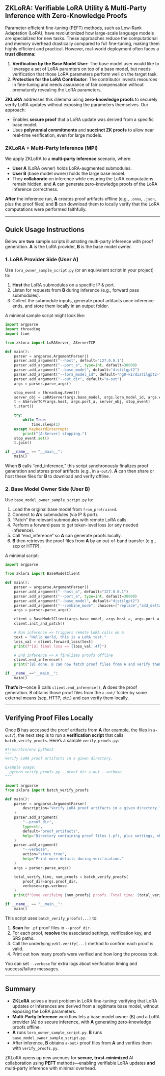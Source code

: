 ## ZKLoRA: Verifiable LoRA Utility & Multi-Party Inference with Zero-Knowledge Proofs

Parameter-efficient fine-tuning (PEFT) methods, such as Low-Rank Adaptation (LoRA), have revolutionized how large-scale language models are specialized for new tasks. These approaches reduce the computational and memory overhead drastically compared to full fine-tuning, making them highly efficient and practical. However, real-world deployment often faces a **trust dilemma**:

1. **Verification by the Base Model User**: The base model user would like to leverage a set of LoRA paramters on top of a base model, but needs verification that those LoRA parameters perform well on the target task.
2. **Protection for the LoRA Contributor**: The contributor invests resources in fine-tuning and needs assurance of fair compensation without prematurely revealing the LoRA parameters.

**ZKLoRA** addresses this dilemma using **zero-knowledge proofs** to securely verify LoRA updates without exposing the parameters themselves. Our approach:

- Enables **secure proof** that a LoRA update was derived from a specific base model.
- Uses **polynomial commitments** and **succinct ZK proofs** to allow near real-time verification, even for large models.

### ZKLoRA + Multi-Party Inference (MPI)

We apply ZKLoRA to a **multi-party inference** scenario, where:
- **User A** (LoRA owner) holds LoRA-augmented submodules.
- **User B** (base model owner) holds the large base model.
- They **collaborate** on inference while ensuring the LoRA computations remain hidden, and **A** can generate zero-knowledge proofs of the LoRA inference correctness.

**After** the inference run, **A** creates proof artifacts offline (e.g., `.onnx`, `.json`, plus the proof files) and **B** can download them to locally verify that the LoRA computations were performed faithfully.

---

## Quick Usage Instructions

Below are **two** sample scripts illustrating multi-party inference with proof generation. **A** is the LoRA provider, **B** is the base model owner.

### 1. LoRA Provider Side (User A)

Use `lora_owner_sample_script.py` (or an equivalent script in your project) to:

1. **Host** the LoRA submodules on a specific IP & port.
2. Listen for requests from **B** during inference (e.g., forward pass submodules).
3. Collect the submodule inputs, generate proof artifacts once inference ends, and store them locally in an output folder.

A minimal sample script might look like:

```python
import argparse
import threading
import time

from zklora import LoRAServer, AServerTCP

def main():
    parser = argparse.ArgumentParser()
    parser.add_argument("--host", default="127.0.0.1")
    parser.add_argument("--port_a", type=int, default=30000)
    parser.add_argument("--base_model", default="distilgpt2")
    parser.add_argument("--lora_model_id", default="ng0-k1/distilgpt2-finetuned-es")
    parser.add_argument("--out_dir", default="a-out")
    args = parser.parse_args()

    stop_event = threading.Event()
    server_obj = LoRAServer(args.base_model, args.lora_model_id, args.out_dir)
    t = AServerTCP(args.host, args.port_a, server_obj, stop_event)
    t.start()

    try:
        while True:
            time.sleep(1)
    except KeyboardInterrupt:
        print("[A-Server] stopping.")
    stop_event.set()
    t.join()

if __name__ == "__main__":
    main()
```

When **B** calls “end_inference,” this script synchronously finalizes proof generation and stores proof artifacts (e.g., in `a-out/`). **A** can then share or host these files for **B** to download and verify offline.

### 2. Base Model Owner Side (User B)

Use `base_model_owner_sample_script.py` to:

1. Load the original base model from `from_pretrained`.
2. Connect to **A**’s submodules (via IP & port).
3. “Patch” the relevant submodules with remote LoRA calls.
4. Perform a forward pass to get token-level loss (or any needed inference).
5. Call “end_inference” so **A** can generate proofs locally. 
6. **B** then retrieves the proof files from **A** by an out-of-band transfer (e.g., scp or HTTP).

A minimal script:

```python
import argparse

from zklora import BaseModelClient

def main():
    parser = argparse.ArgumentParser()
    parser.add_argument("--host_a", default="127.0.0.1")
    parser.add_argument("--port_a", type=int, default=30000)
    parser.add_argument("--base_model", default="distilgpt2")
    parser.add_argument("--combine_mode", choices=["replace","add_delta"], default="add_delta")
    args = parser.parse_args()

    client = BaseModelClient(args.base_model, args.host_a, args.port_a, args.combine_mode)
    client.init_and_patch()

    # Run inference => triggers remote LoRA calls on A
    text = "Hello World, this is a LoRA test."
    loss_val = client.forward_loss(text)
    print(f"[B] final loss => {loss_val:.4f}")

    # End inference => A finalizes proofs offline
    client.end_inference()
    print("[B] done. B can now fetch proof files from A and verify them offline.")

if __name__=="__main__":
    main()
```

**That’s it**—once B calls `client.end_inference()`, **A** does the proof generation. B obtains those proof files from the `a-out/` folder by some external means (scp, HTTP, etc.) and can verify them locally.

---

## Verifying Proof Files Locally

Once **B** has accessed the proof artifacts from **A** (for example, the files in `a-out/`), the next step is to run a **verification script** that calls `batch_verify_proofs`. Here’s a sample `verify_proofs.py`:

```python
#!/usr/bin/env python3
"""
Verify LoRA proof artifacts in a given directory.

Example usage:
  python verify_proofs.py --proof_dir a-out --verbose
"""

import argparse
from zklora import batch_verify_proofs

def main():
    parser = argparse.ArgumentParser(
        description="Verify LoRA proof artifacts in a given directory."
    )
    parser.add_argument(
        "--proof_dir",
        type=str,
        default="proof_artifacts",
        help="Directory containing proof files (.pf), plus settings, vk, srs."
    )
    parser.add_argument(
        "--verbose",
        action="store_true",
        help="Print more details during verification."
    )
    args = parser.parse_args()

    total_verify_time, num_proofs = batch_verify_proofs(
        proof_dir=args.proof_dir,
        verbose=args.verbose
    )
    print(f"Done verifying {num_proofs} proofs. Total time: {total_verify_time:.2f}s")

if __name__ == "__main__":
    main()
```

This script uses `batch_verify_proofs(...)` to:

1. **Scan** for `.pf` proof files in `--proof_dir`.
2. For each proof, **resolve** the associated settings, verification key, and SRS paths.
3. Call the underlying `ezkl.verify(...)` method to confirm each proof is valid.
4. Print out how many proofs were verified and how long the process took.

You can set `--verbose` for extra logs about verification timing and success/failure messages.

---

## Summary

- **ZKLoRA** solves a trust problem in LoRA fine-tuning: verifying that LoRA updates or inferences are derived from a legitimate base model, without exposing the LoRA parameters.
- **Multi-Party Inference** workflow lets a base model owner (B) and a LoRA provider (A) do secure inference, with **A** generating zero-knowledge proofs offline.
- **A** runs `lora_owner_sample_script.py`. **B** runs `base_model_owner_sample_script.py`. 
- After inference, **B** obtains `a-out/` proof files from **A** and verifies them with `verify_proofs.py`.

ZKLoRA opens up new avenues for **secure, trust-minimized** AI collaboration using **PEFT** methods—enabling verifiable LoRA updates **and** multi-party inference with minimal overhead.